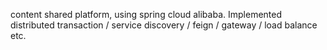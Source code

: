 content shared platform, using spring cloud alibaba.
Implemented distributed transaction / service discovery /  feign / gateway / load balance etc.